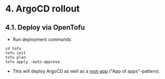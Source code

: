 # 4. ArgoCD rollout

## 4.1. Deploy via OpenTofu
- Run deployment commands
```shell
cd tofu
tofu init
tofu plan
tofu apply -auto-approve
```
- This will deploy ArgoCD as well as a [root-app](../tofu/manifests/argocd-root-app.yaml) ("App of apps"-pattern).
